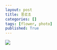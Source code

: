 ```yaml
---
layout: post
title: 풍로초
categories: []
tags: [flower, photo]
published: True
---
```


![](https://lh6.googleusercontent.com/-QeSifnIjhsI/VJ-QVsiagfI/AAAAAAAAJ08/n_3p1cNCY9U/w758-h427-no/veranda%2B2014-12-26%2B%2B11.png)

